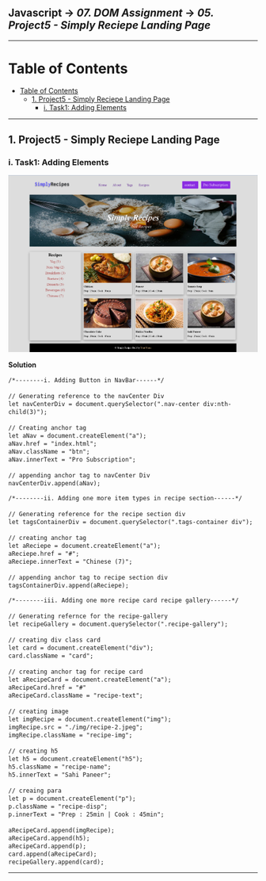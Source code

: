 ## Javascript -> <em>07. DOM Assignment</em> -> <em>05. Project5 - Simply Reciepe Landing Page</em> 

<hr/>

# Table of Contents
- [Table of Contents](#table-of-contents)
  - [1. Project5 - Simply Reciepe Landing Page](#1-project5---simply-reciepe-landing-page)
    - [i. Task1: Adding Elements](#i-task1-adding-elements)

<hr/>

## 1. Project5 - Simply Reciepe Landing Page

### i. Task1: Adding Elements

![](../00.%20Output/05.Project5-Simply%20Recipes/01.Task1.png)

**Solution**

```
/*--------i. Adding Button in NavBar------*/

// Generating reference to the navCenter Div
let navCenterDiv = document.querySelector(".nav-center div:nth-child(3)");

// Creating anchor tag
let aNav = document.createElement("a");
aNav.href = "index.html";
aNav.className = "btn";
aNav.innerText = "Pro Subscription";

// appending anchor tag to navCenter Div
navCenterDiv.append(aNav);
```

```
/*--------ii. Adding one more item types in recipe section------*/

// Generating reference for the recipe section div
let tagsContainerDiv = document.querySelector(".tags-container div");

// creating anchor tag
let aReciepe = document.createElement("a");
aReciepe.href = "#";
aReciepe.innerText = "Chinese (7)";

// appending anchor tag to recipe section div
tagsContainerDiv.append(aReciepe);
```

```
/*--------iii. Adding one more recipe card recipe gallery------*/

// Generating refernce for the recipe-gallery
let recipeGallery = document.querySelector(".recipe-gallery");

// creating div class card
let card = document.createElement("div");
card.className = "card";

// creating anchor tag for recipe card
let aRecipeCard = document.createElement("a");
aRecipeCard.href = "#"
aRecipeCard.className = "recipe-text";

// creating image 
let imgRecipe = document.createElement("img");
imgRecipe.src = "./img/recipe-2.jpeg";
imgRecipe.className = "recipe-img";

// creating h5
let h5 = document.createElement("h5");
h5.className = "recipe-name";
h5.innerText = "Sahi Paneer";

// creaing para
let p = document.createElement("p");
p.className = "recipe-disp";
p.innerText = "Prep : 25min | Cook : 45min"; 

aRecipeCard.append(imgRecipe);
aRecipeCard.append(h5);
aRecipeCard.append(p);
card.append(aRecipeCard);
recipeGallery.append(card);
```

<hr/>